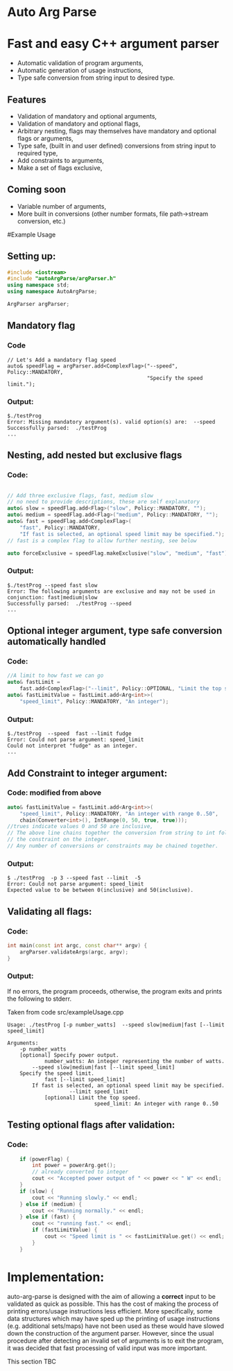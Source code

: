 # Auto Arg Parse 
# Fast and easy C++ argument parser 

* Automatic validation of program arguments,
*  Automatic generation of usage instructions,
*  Type safe conversion from string input to desired type.

## Features
*  Validation of mandatory and optional arguments,
*  Validation of mandatory and optional flags,
*  Arbitrary nesting, flags may themselves have mandatory and optional flags or arguments,
* Type safe, (built in and  user defined) conversions from string input to required type,
*  Add constraints to arguments,
*  Make a set of flags exclusive,


## Coming soon

*  Variable number of arguments,
*  More built in conversions (other number formats, file path->stream conversion, etc.)


#Example Usage

## Setting up:

```c++
#include <iostream>
#include "autoArgParse/argParser.h"
using namespace std;
using namespace AutoArgParse;

ArgParser argParser;
```

## Mandatory flag
### Code
```
// Let's Add a mandatory flag speed
auto& speedFlag = argParser.add<ComplexFlag>("--speed", Policy::MANDATORY,
                                             "Specify the speed limit.");
```

### Output:

```
$./testProg 
Error: Missing mandatory argument(s). valid option(s) are:  --speed
Successfully parsed:  ./testProg
...
```

## Nesting, add nested but exclusive flags
### Code:
```c++

// Add three exclusive flags, fast, medium slow
// no need to provide descriptions, these are self explanatory
auto& slow = speedFlag.add<Flag>("slow", Policy::MANDATORY, "");
auto& medium = speedFlag.add<Flag>("medium", Policy::MANDATORY, "");
auto& fast = speedFlag.add<ComplexFlag>(
    "fast", Policy::MANDATORY,
    "If fast is selected, an optional speed limit may be specified.");
// fast is a complex flag to allow further nesting, see below

auto forceExclusive = speedFlag.makeExclusive("slow", "medium", "fast");
```

### Output:
```
$./testProg --speed fast slow
Error: The following arguments are exclusive and may not be used in conjunction: fast|medium|slow
Successfully parsed:  ./testProg --speed
...
```

## Optional integer argument, type safe conversion automatically handled
### Code:
```c++
//A limit to how fast we can go
auto& fastLimit =
    fast.add<ComplexFlag>("--limit", Policy::OPTIONAL, "Limit the top speed.");
auto& fastLimitValue = fastLimit.add<Arg<int>>(
    "speed_limit", Policy::MANDATORY, "An integer");
```

### Output:
```
$./testProg  --speed  fast --limit fudge 
Error: Could not parse argument: speed_limit
Could not interpret "fudge" as an integer.
...
```

## Add Constraint to integer argument:
### Code: modified from above
```c++
auto& fastLimitValue = fastLimit.add<Arg<int>>(
    "speed_limit", Policy::MANDATORY, "An integer with range 0..50",
    chain(Converter<int>(), IntRange(0, 50, true, true)));
//trues indicate values 0 and 50 are inclusive,
// The above line chains together the conversion from string to int followed by
// the constraint on the integer.
// Any number of conversions or constraints may be chained together.
```

### Output:
```
$ ./testProg  -p 3 --speed fast --limit  -5
Error: Could not parse argument: speed_limit
Expected value to be between 0(inclusive) and 50(inclusive).
```

## Validating all flags:
### Code:
```c++
int main(const int argc, const char** argv) {
    argParser.validateArgs(argc, argv);
}
```
### Output:
If no errors, the program proceeds, otherwise, the program exits and prints the following to stderr.

Taken from code src/exampleUsage.cpp
```
Usage: ./testProg [-p number_watts]  --speed slow|medium|fast [--limit speed_limit]   

Arguments:
    -p number_watts
    [optional] Specify power output.
            number_watts: An integer representing the number of watts.
        --speed slow|medium|fast [--limit speed_limit]  
    Specify the speed limit.
            fast [--limit speed_limit] 
        If fast is selected, an optional speed limit may be specified.
                    --limit speed_limit
            [optional] Limit the top speed.
                            speed_limit: An integer with range 0..50

```

## Testing optional flags after validation:
### Code:
```c++
    if (powerFlag) {
        int power = powerArg.get();
        // already converted to integer
        cout << "Accepted power output of " << power << " W" << endl;
    }
    if (slow) {
        cout << "Running slowly." << endl;
    } else if (medium) {
        cout << "Running normally." << endl;
    } else if (fast) {
        cout << "running fast." << endl;
        if (fastLimitValue) {
            cout << "Speed limit is " << fastLimitValue.get() << endl;
        }
    }
```


# Implementation:
auto-arg-parse is designed with the aim of allowing a __correct__ input to be validated as quick as possible.  This has the cost of making the process of printing errors/usage instructions less efficient.  More specifically, some data structures which may have sped up the printing of usage instructions (e.g. additional sets/maps) have not been used as these would have slowed down the construction of the argument parser.  However, since the usual procedure after detecting an invalid set of arguments is to exit the program, it was decided that fast processing of valid input was more important.

This section TBC